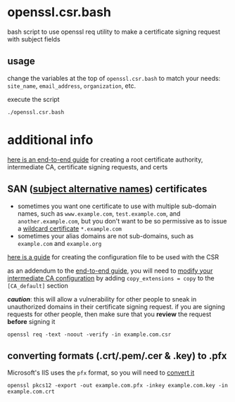 # openssl.csr.bash
bash script to use openssl req utility to make a certificate signing request with subject fields

## usage
change the variables at the top of `openssl.csr.bash` to match your needs: `site_name`, `email_address`, `organization`, etc.

execute the script

    ./openssl.csr.bash

# additional info
[here is an end-to-end guide](https://jamielinux.com/docs/openssl-certificate-authority/index.html) for creating a root certificate authority, intermediate CA, certificate signing requests, and certs

## SAN ([subject alternative names](https://en.wikipedia.org/wiki/SubjectAltName)) certificates
- sometimes you want one certificate to use with multiple sub-domain names, such as `www.example.com`, `test.example.com`, and `another.example.com`, but you don't want to be so permissive as to issue a [wildcard certificate](https://en.wikipedia.org/wiki/Wildcard_certificate) `*.example.com`
- sometimes your alias domains are not sub-domains, such as `example.com` and `example.org`

[here is a guide](http://apetec.com/support/GenerateSAN-CSR.htm) for creating the configuration file to be used with the CSR

as an addendum to the [end-to-end guide](https://jamielinux.com/docs/openssl-certificate-authority/index.html), you will need to [modify your intermediate CA configuration](http://stackoverflow.com/questions/21297139/how-do-you-sign-certificate-signing-request-with-your-certification-authority#answer-21340898) by adding `copy_extensions = copy` to the `[CA_default]` section

***caution***: this will allow a vulnerability for other people to sneak in unauthorized domains in their certificate signing request. if you are signing requests for other people, then make sure that you **review** the request **before** signing it

    openssl req -text -noout -verify -in example.com.csr

## converting formats (.crt/.pem/.cer & .key) to .pfx
Microsoft's IIS uses the `pfx` format, so you will need to [convert it](http://stackoverflow.com/questions/6307886/how-to-create-pfx-file-from-cer-certificate-and-private-key#answer-17284371)

    openssl pkcs12 -export -out example.com.pfx -inkey example.com.key -in example.com.crt
